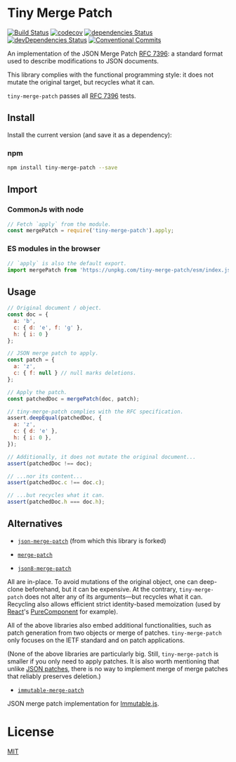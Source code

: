 Tiny Merge Patch
================

[![Build Status](https://travis-ci.org/QuentinRoy/tiny-merge-patch.svg?branch=master)](https://travis-ci.org/QuentinRoy/tiny-merge-patch)
[![codecov](https://img.shields.io/codecov/c/github/QuentinRoy/tiny-merge-patch.svg)](https://codecov.io/gh/QuentinRoy/tiny-merge-patch)
[![dependencies Status](https://david-dm.org/quentinroy/tiny-merge-patch/status.svg)](https://david-dm.org/quentinroy/tiny-merge-patch)
[![devDependencies Status](https://david-dm.org/quentinroy/tiny-merge-patch/dev-status.svg)](https://david-dm.org/quentinroy/tiny-merge-patch?type=dev)
[![Conventional Commits](https://img.shields.io/badge/Conventional%20Commits-1.0.0-yellow.svg)](https://conventionalcommits.org)

An implementation of the JSON Merge Patch
[RFC 7396](http://tools.ietf.org/html/rfc7396): a standard format used to
describe modifications to JSON documents. 

This library complies with the functional programming style: it does not mutate
the original target, but recycles what it can.

`tiny-merge-patch` passes all [RFC 7396](http://tools.ietf.org/html/rfc7396) tests.

## Install

Install the current version (and save it as a dependency):

### npm

```sh
npm install tiny-merge-patch --save
```

## Import

### CommonJs with node

```js
// Fetch `apply` from the module.
const mergePatch = require('tiny-merge-patch').apply;
```

### ES modules in the browser

```js
// `apply` is also the default export.
import mergePatch from 'https://unpkg.com/tiny-merge-patch/esm/index.js'
```

## Usage

```js
// Original document / object.
const doc = {
  a: 'b',
  c: { d: 'e', f: 'g' },
  h: { i: 0 }
};

// JSON merge patch to apply.
const patch = {
  a: 'z',
  c: { f: null } // null marks deletions.
};

// Apply the patch.
const patchedDoc = mergePatch(doc, patch);

// tiny-merge-patch complies with the RFC specification.
assert.deepEqual(patchedDoc, {
  a: 'z',
  c: { d: 'e' },
  h: { i: 0 },
});

// Additionally, it does not mutate the original document...
assert(patchedDoc !== doc);

// ...nor its content...
assert(patchedDoc.c !== doc.c);

// ...but recycles what it can.
assert(patchedDoc.h === doc.h);
```

## Alternatives

- [`json-merge-patch`](https://github.com/pierreinglebert/json-merge-patch) (from which this library is forked)

- [`merge-patch`](https://github.com/krisnye/merge-patch)

- [`json8-merge-patch`](https://github.com/JSON8/merge-patch)

All are in-place.
To avoid mutations of the original object, one can deep-clone beforehand, but it can be expensive.
At the contrary, `tiny-merge-patch` does not alter any of its arguments—but
recycles what it can.
Recycling also allows efficient strict identity-based memoization
(used by [React](https://reactjs.org)'s [PureComponent](https://reactjs.org/docs/react-api.html#reactpurecomponent) for example).

All of the above libraries also embed additional functionalities, such as patch generation from two objects or merge of patches.
`tiny-merge-patch` only focuses on the IETF standard and on patch applications.

(None of the above libraries are particularly big.
Still, `tiny-merge-patch` is smaller if you only need to apply patches.
It is also worth mentioning that unlike
[JSON patches](https://tools.ietf.org/html/rfc6902), there is no way to
implement merge of merge patches that reliably preserves deletion.)

- [`immutable-merge-patch`](https://www.npmjs.com/package/immutable-merge-patch)

JSON merge patch implementation for [Immutable.js](https://facebook.github.io/immutable-js/).

# License

[MIT](./LICENSE)
